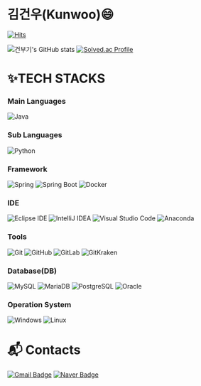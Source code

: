 # 김건우(Kunwoo):smile:

[![Hits](https://hits.seeyoufarm.com/api/count/incr/badge.svg?url=https%3A%2F%2Fgithub.com%2FPigonhair&count_bg=%23FD53A5&title_bg=%2398847A&icon=&icon_color=%23E7E7E7&title=hits&edge_flat=true)](https://hits.seeyoufarm.com)

![건부기's GitHub stats](https://github-readme-stats.vercel.app/api?username=Pigonhair&show_icons=true&theme=radical)
[![Solved.ac Profile](http://mazassumnida.wtf/api/v2/generate_badge?boj=pigonhair)](https://solved.ac/pigonhair/)
# :sparkles:TECH STACKS
### Main Languages
![Java](https://img.shields.io/badge/Java-007396.svg?&style=appveyor&logo=Java&logoColor=white)

### Sub Languages
![Python](https://img.shields.io/badge/Python-3776AB.svg?&style=appveyor&logo=Python&logoColor=white)

### Framework
![Spring](https://img.shields.io/badge/Spring-6DB33F.svg?&style=appveyor&logo=Spring&logoColor=white)
![Spring Boot](https://img.shields.io/badge/Spring%20Boot-6DB33F.svg?&style=appveyor&logo=Spring&logoColor=white)
![Docker](https://img.shields.io/badge/Docker-2496ED.svg?&style=appveyor&logo=Docker&logoColor=white)

### IDE
![Eclipse IDE](https://img.shields.io/badge/Eclipse%20IDE-2C2255.svg?&style=appveyor&logo=EclipseIDE&logoColor=white)
![IntelliJ IDEA](https://img.shields.io/badge/IntelliJ%20IDEA-000000.svg?&style=appveyor&logo=IntelliJIDEA&logoColor=white)
![Visual Studio Code](https://img.shields.io/badge/Visual%20Studio%20Code-007ACC.svg?&style=appveyor&logo=VisualStudioCode&logoColor=white)
![Anaconda](https://img.shields.io/badge/Anaconda-44A833.svg?&style=appveyor&logo=Anaconda&logoColor=white)

### Tools
![Git](https://img.shields.io/badge/Git-F05032.svg?&style=appveyor&logo=Git&logoColor=white)
![GitHub](https://img.shields.io/badge/GitHub-181717.svg?&style=appveyor&logo=GitHub&logoColor=white)
![GitLab](https://img.shields.io/badge/GitLab-FC6D26.svg?&style=appveyor&logo=GitLab&logoColor=white)
![GitKraken](https://img.shields.io/badge/GitKraken-179287.svg?&style=appveyor&logo=GitKraken&logoColor=white)

### Database(DB)
![MySQL](https://img.shields.io/badge/MySQL-4479A1.svg?&style=appveyor&logo=MySQL&logoColor=white)
![MariaDB](https://img.shields.io/badge/MariaDB-003545.svg?&style=appveyor&logo=MariaDB&logoColor=white)
![PostgreSQL](https://img.shields.io/badge/PostgreSQL-4169E1.svg?&style=appveyor&logo=PostgreSQL&logoColor=white)
![Oracle](https://img.shields.io/badge/Oracle-F80000.svg?&style=appveyor&logo=Oracle&logoColor=white)

### Operation System
![Windows](https://img.shields.io/badge/Windows-0078D6.svg?&style=appveyor&logo=Windows&logoColor=white)
![Linux](https://img.shields.io/badge/Linux-FCC624.svg?&style=appveyor&logo=Linux&logoColor=black)

# :mailbox_with_mail: Contacts   
[![Gmail Badge](https://img.shields.io/badge/Gmail-d14836?style=appveyor&logo=Gmail&logoColor=white&link=mailto:pigonhairtt@gmail.com)](mailto:pigonhairtt@gmail.com)
[![Naver Badge](https://img.shields.io/badge/Naver-03C75A?style=appveyor&logo=Naver&logoColor=white&link=mailto:dryrain94@naver.com)](mailto:dryrain94@naver.com)
